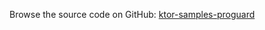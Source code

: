 [//]: # (title: Proguard)
[//]: # (category: samples)
[//]: # (caption: Proguard)

Browse the source code on GitHub: [ktor-samples-proguard](https://github.com/ktorio/ktor-samples/tree/master/other/proguard)
